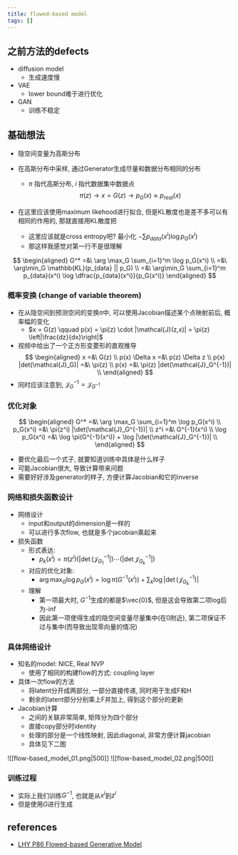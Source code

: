 ```yaml
---
title: flowed-based model
tags: []
---
```




## 之前方法的defects

- diffusion model
	- 生成速度慢
- VAE
	- lower bound难于进行优化
- GAN
	- 训练不稳定




## 基础想法

- 隐空间变量为高斯分布
- 在高斯分布中采样, 通过Generator生成尽量和数据分布相同的分布
	- $\pi$ 指代高斯分布, $i$ 指代数据集中数据点
$$
\pi(z) \longrightarrow x = G(z) \longrightarrow 
p_G(x)  \approx p_{real}(x)
$$

- 在这里应该使用maximum likehood进行拟合, 但是KL散度也是差不多可以有相同的作用的, 那就直接用KL散度把
	- 这里应该就是cross entropy吧? 最小化 $-\sum p_{data}(x^i) \log p_G(x^i)$
	- 那这样我感觉对第一行不是很理解

$$
\begin{aligned}
G^* =&\ \arg \max_G \sum_{i=1}^m \log p_G(x^i) \\
=&\ \arg\min_G \mathbb{KL}(p_{data} || p_G) \\
=&\ \arg\min_G \sum_{i=1}^m p_{data}(x^i) \log \dfrac{p_{data}(x^i)}{p_G(x^i)}
\end{aligned}
$$


### 概率变换 (change of variable theorem)
- 在从隐空间到预测空间的变换$\pi$中, 可以使用Jacobian描述某个点映射前后, 概率幅的变化
	- $x = G(z) \qquad p(x) = \pi(z) \cdot |\mathcal{J}(z,x)| = \pi(z) \left|\frac{dz}{dx}\right|$
- 视频中给出了一个正方形变菱形的直观推导
$$
\begin{aligned}
x =&\ G(z) \\
p(x) \Delta x =&\ p(z) \Delta z \\
p(x) |det(\mathcal{J}_G)| =&\ \pi(z) \\
p(x) =&\ \pi(z) |det(\mathcal{J}_G^{-1})| \\
\end{aligned}
$$
- 同时应该注意到, $\mathcal{J}_G^{-1} = \mathcal{J}_{G^{-1}}$

### 优化对象

$$
\begin{aligned}
G^* =&\ \arg \max_G \sum_{i=1}^m \log p_G(x^i) \\
p_G(x^i) =&\ \pi(z^i) |\det(\mathcal{J}_G^{-1})| \\
z^i =&\ G^{-1}(x^i) \\
\log p_G(x^i) =&\ \log \pi(G^{-1}(x^i)) + \log |\det(\mathcal{J}_G^{-1})| \\
\end{aligned}
$$
- 要优化最后一个式子, 就要知道训练中具体是什么样子
- 可能Jacobian很大, 导致计算带来问题
- 需要好好涉及generator的样子, 方便计算Jacobian和它的inverse

### 网络和损失函数设计
- 网络设计
	- input和output的dimension是一样的
	- 可以进行多次flow, 也就是多个jacobian乘起来
- 损失函数
	- 形式表达:
		- $p_k(x^i) = \pi(z^i)(|\det(\mathcal{J}_{G_1}^{-1}|)\cdots(|\det\mathcal{J}_{G_k}^{-1}|)$
	- 对应的优化对象:
		- $\arg \max_G \log p_G(x^i) = \log \pi(G^{-1}(x^i)) + \sum_k \log |\det(\mathcal{J}_{G_k}^{-1})|$
	- 理解
		- 第一项最大时, $G^{-1}$生成的都是$\vec{0}$, 但是这会导致第二项log后为-inf
		- 因此第一项使得生成的隐空间变量尽量集中(在0附近), 第二项保证不过与集中(而导致出现零向量的情况)

### 具体网络设计
- 知名的model: NICE, Real NVP
	- 使用了相同的构建flow的方式: coupling layer
- 具体一次flow的方法
	- 将latent分开成两部分, 一部分直接传递, 同时用于生成F和H
	- 剩余的latent部分分别乘上F并加上, 得到这个部分的更新
- Jacobian计算
	-  之间的关联非常简单, 矩阵分为四个部分
	- 直接copy部分时identity
	- 处理的部分是一个线性映射, 因此diagonal, 非常方便计算jacobian
	- 具体见下二图

![[flow-based_model_01.png|500]]
![[flow-based_model_02.png|500]]


### 训练过程
- 实际上我们训练$G^{-1}$, 也就是从$x^i$到$z^i$
- 但是使用$G$进行生成






## references
- [LHY P86 Flowed-based Generative Model](https://www.bilibili.com/video/av69736833/?p=86&vd_source=abde52485befe3b1269211c68fdf85fb)



